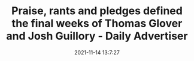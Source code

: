 ---
"title": "Praise, rants and pledges defined the final weeks of Thomas Glover and Josh Guillory - Daily Advertiser"
"date": "2021-11-14 13:7:27"
"feed_name": "GOOGLENEWSCONSTRUCTION"
"feed_website": "https://news.google.com/search?q=construction%2Bincident&hl=en-US&gl=US&ceid=US:en"
"feed_rss": "https://news.google.com/rss/search?q=construction%2Bincident&hl=en-US&gl=US&ceid=US:en"
"link": "https://www.theadvertiser.com/story/news/2021/11/14/praise-rants-and-pledges-defined-final-weeks-glover-guillory/6347123001/"
"source": "{'href': 'https://www.theadvertiser.com', 'title': 'Daily Advertiser'}"
"file": "_posts/2021-1-1-e15d83b36d971a1cc987e2d4d3866fd403bfcda5.md"
"accident": "0"
"drilling": "0"
"dead": "0"
"injured": "0"
"arrested": "0"
"place": "unknown place"
"where": "unknown site"
"causes": "unknown"
"place_uri": "unknown place"
---